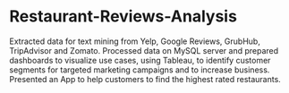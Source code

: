 # Restaurant-Reviews-Analysis
Extracted data for text mining from Yelp, Google Reviews, GrubHub, TripAdvisor and Zomato.  Processed data on MySQL server and prepared dashboards to visualize use cases, using Tableau, to identify customer segments for targeted marketing campaigns and to increase business. Presented an App to help customers to find the highest rated restaurants.
